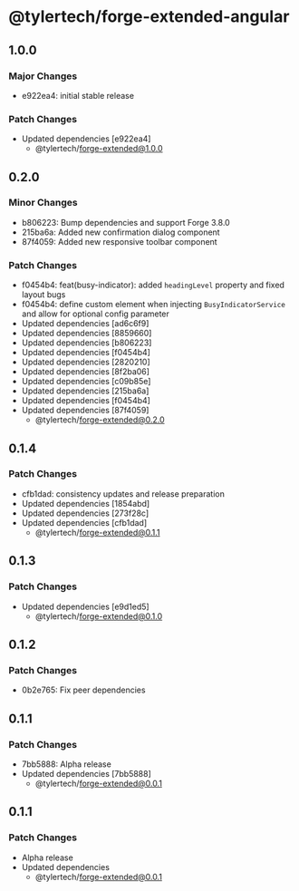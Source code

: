# @tylertech/forge-extended-angular

## 1.0.0

### Major Changes

- e922ea4: initial stable release

### Patch Changes

- Updated dependencies [e922ea4]
  - @tylertech/forge-extended@1.0.0

## 0.2.0

### Minor Changes

- b806223: Bump dependencies and support Forge 3.8.0
- 215ba6a: Added new confirmation dialog component
- 87f4059: Added new responsive toolbar component

### Patch Changes

- f0454b4: feat(busy-indicator): added `headingLevel` property and fixed layout bugs
- f0454b4: define custom element when injecting `BusyIndicatorService` and allow for optional config parameter
- Updated dependencies [ad6c6f9]
- Updated dependencies [8859660]
- Updated dependencies [b806223]
- Updated dependencies [f0454b4]
- Updated dependencies [2820210]
- Updated dependencies [8f2ba06]
- Updated dependencies [c09b85e]
- Updated dependencies [215ba6a]
- Updated dependencies [f0454b4]
- Updated dependencies [87f4059]
  - @tylertech/forge-extended@0.2.0

## 0.1.4

### Patch Changes

- cfb1dad: consistency updates and release preparation
- Updated dependencies [1854abd]
- Updated dependencies [273f28c]
- Updated dependencies [cfb1dad]
  - @tylertech/forge-extended@0.1.1

## 0.1.3

### Patch Changes

- Updated dependencies [e9d1ed5]
  - @tylertech/forge-extended@0.1.0

## 0.1.2

### Patch Changes

- 0b2e765: Fix peer dependencies

## 0.1.1

### Patch Changes

- 7bb5888: Alpha release
- Updated dependencies [7bb5888]
  - @tylertech/forge-extended@0.0.1

## 0.1.1

### Patch Changes

- Alpha release
- Updated dependencies
  - @tylertech/forge-extended@0.0.1
